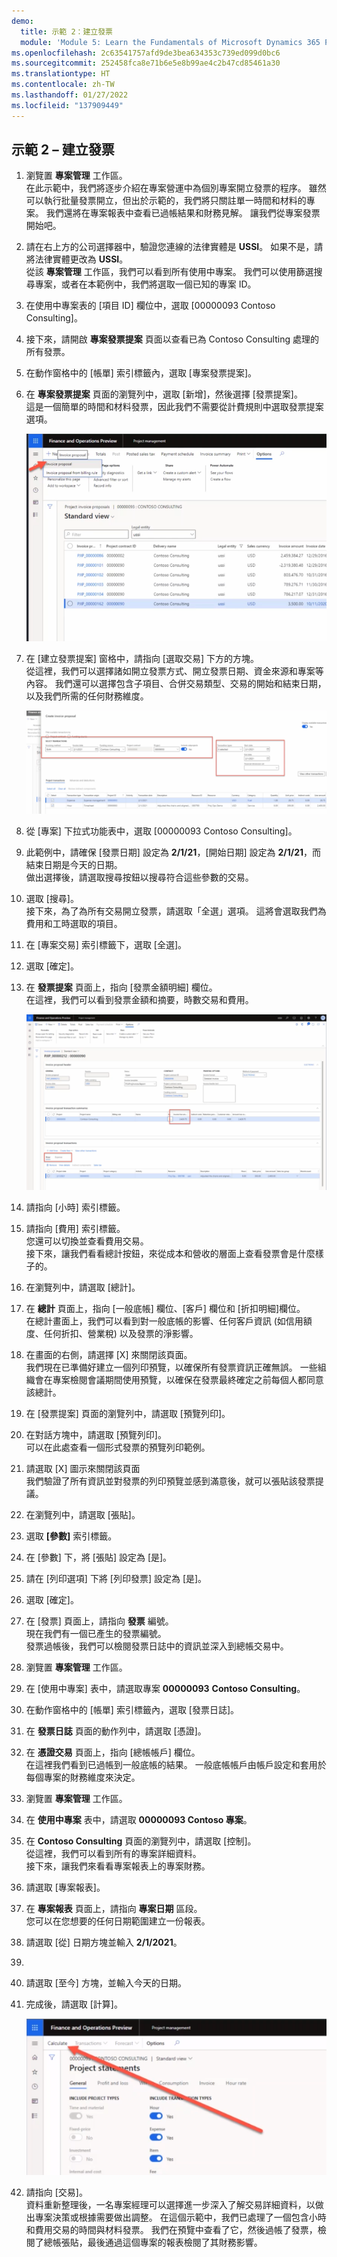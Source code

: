 ```yaml
---
demo:
  title: 示範 2：建立發票
  module: 'Module 5: Learn the Fundamentals of Microsoft Dynamics 365 Project Operations'
ms.openlocfilehash: 2c63541757afd9de3bea634353c739ed099d0bc6
ms.sourcegitcommit: 252458fca8e71b6e5e8b99ae4c2b47cd85461a30
ms.translationtype: HT
ms.contentlocale: zh-TW
ms.lasthandoff: 01/27/2022
ms.locfileid: "137909449"
---
```

## <a name="demo-2---create-an-invoice"></a>示範 2 – 建立發票

1. 瀏覽置 **專案管理** 工作區。  
    在此示範中，我們將逐步介紹在專案營運中為個別專案開立發票的程序。 雖然可以執行批量發票開立，但出於示範的，我們將只關註單一時間和材料的專案。 我們還將在專案報表中查看已過帳結果和財務見解。 讓我們從專案發票開始吧。 

1. 請在右上方的公司選擇器中，驗證您連線的法律實體是 **USSI**。 如果不是，請將法律實體更改為 **USSI**。  
    從該 **專案管理** 工作區，我們可以看到所有使用中專案。 我們可以使用篩選搜尋專案，或者在本範例中，我們將選取一個已知的專案 ID。 

1. 在使用中專案表的 [項目 ID] 欄位中，選取 [00000093 Contoso Consulting]。  

1. 接下來，請開啟 **專案發票提案** 頁面以查看已為 Contoso Consulting 處理的所有發票。 

1. 在動作窗格中的 [帳單] 索引標籤內，選取 [專案發票提案]。 

1. 在 **專案發票提案** 頁面的瀏覽列中，選取 [新增]，然後選擇 [發票提案]。  
    這是一個簡單的時間和材料發票，因此我們不需要從計費規則中選取發票提案選項。 

    ![在專案發票提案頁面上醒目提示新發票提案的螢幕擷取畫面。](./media/projops_invoice_1_new_invoice_proposal.png)

1. 在 [建立發票提案] 窗格中，請指向 [選取交易] 下方的方塊。  
    從這裡，我們可以選擇諸如開立發票方式、開立發票日期、資金來源和專案等內容。 我們還可以選擇包含子項目、合併交易類型、交易的開始和結束日期，以及我們所需的任何財務維度。 

    ![在建立發票提案窗格醒目提示了選擇交易區段的螢幕擷取畫面。](./media/projops_invoice_2_select_transactions.png)

1. 從 [專案] 下拉式功能表中，選取 [00000093 Contoso Consulting]。 

1. 此範例中，請確保 [發票日期] 設定為 **2/1/21**，[開始日期] 設定為 **2/1/21**，而結束日期是今天的日期。  
    做出選擇後，請選取搜尋按鈕以搜尋符合這些參數的交易。

1. 選取 [搜尋]。  
    接下來，為了為所有交易開立發票，請選取「全選」選項。 這將會選取我們為費用和工時選取的項目。

1. 在 [專案交易] 索引標籤下，選取 [全選]。

1. 選取 [確定]。 

1. 在 **發票提案** 頁面上，指向 [發票金額明細] 欄位。  
    在這裡，我們可以看到發票金額和摘要，時數交易和費用。

    ![在發票提案頁面上醒目提示了發票金額明細的螢幕擷取畫面。](./media/projops_invoice_3_invoice_line_amount_column.png)

1. 請指向 [小時] 索引標籤。 

1. 請指向 [費用] 索引標籤。  
    您還可以切換並查看費用交易。  
接下來，讓我們看看總計按鈕，來從成本和營收的層面上查看發票會是什麼樣子的。

1. 在瀏覽列中，請選取 [總計]。

1. 在 **總計** 頁面上，指向 [一般底帳] 欄位、[客戶] 欄位和 [折扣明細]欄位。  
    在總計畫面上，我們可以看到對一般底帳的影響、任何客戶資訊 (如信用額度、任何折扣、營業稅) 以及發票的淨影響。 

1. 在畫面的右側，請選擇 [X] 來關閉該頁面。  
    我們現在已準備好建立一個列印預覽，以確保所有發票資訊正確無誤。 一些組織會在專案檢閱會議期間使用預覽，以確保在發票最終確定之前每個人都同意該總計。 

1. 在 [發票提案] 頁面的瀏覽列中，請選取 [預覽列印]。 

1. 在對話方塊中，請選取 [預覽列印]。  
    可以在此處查看一個形式發票的預覽列印範例。 

1. 請選取 [X] 圖示來關閉該頁面  
    我們驗證了所有資訊並對發票的列印預覽並感到滿意後，就可以張貼該發票提議。

1. 在瀏覽列中，請選取 [張貼]。

1. 選取 **[參數]** 索引標籤。

1. 在 [參數] 下，將 [張貼] 設定為 [是]。

1. 請在 [列印選項] 下將 [列印發票] 設定為 [是]。

1. 選取 [確定]。

1. 在 [發票] 頁面上，請指向 **發票** 編號。  
    現在我們有一個已產生的發票編號。  
    發票過帳後，我們可以檢閱發票日誌中的資訊並深入到總帳交易中。

1. 瀏覽置 **專案管理** 工作區。

1. 在 [使用中專案] 表中，請選取專案 **00000093**  **Contoso Consulting**。

1. 在動作窗格中的 [帳單] 索引標籤內，選取 [發票日誌]。

1. 在 **發票日誌** 頁面的動作列中，請選取 [憑證]。

1. 在 **憑證交易** 頁面上，指向 [總帳帳戶] 欄位。  
    在這裡我們看到已過帳到一般底帳的結果。 一般底帳帳戶由帳戶設定和套用於每個專案的財務維度來決定。

1. 瀏覽置 **專案管理** 工作區。 

1. 在 **使用中專案** 表中，請選取 **00000093 Contoso 專案**。

1. 在 **Contoso Consulting** 頁面的瀏覽列中，請選取 [控制]。  
    從這裡，我們可以看到所有的專案詳細資料。  
    接下來，讓我們來看看專案報表上的專案財務。

1. 請選取 [專案報表]。

1. 在 **專案報表** 頁面上，請指向 **專案日期** 區段。  
您可以在您想要的任何日期範圍建立一份報表。

1. 請選取 [從] 日期方塊並輸入 **2/1/2021**。
1. 
1. 請選取 [至今] 方塊，並輸入今天的日期。

1. 完成後，請選取 [計算]。

    ![在專案報表頁面上醒目提示了計算選項的螢幕擷取畫面。](./media/projops_invoice_4_calculate.png)

1. 請指向 [交易]。  
    資料重新整理後，一名專案經理可以選擇進一步深入了解交易詳細資料，以做出專案決策或根據需要做出調整。 在這個示範中，我們已處理了一個包含小時和費用交易的時間與材料發票。 我們在預覽中查看了它，然後過帳了發票，檢閱了總帳張貼，最後通過這個專案的報表檢閱了其財務影響。
